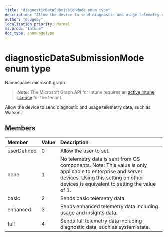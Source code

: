 ```yaml
---
title: "diagnosticDataSubmissionMode enum type"
description: "Allow the device to send diagnostic and usage telemetry data, such as Watson."
author: "dougeby"
localization_priority: Normal
ms.prod: "Intune"
doc_type: enumPageType
---
```


# diagnosticDataSubmissionMode enum type

Namespace: microsoft.graph

> **Note:** The Microsoft Graph API for Intune requires an [active Intune license](https://go.microsoft.com/fwlink/?linkid=839381) for the tenant.

Allow the device to send diagnostic and usage telemetry data, such as Watson.

## Members
|Member|Value|Description|
|:---|:---|:---|
|userDefined|0|Allow the user to set.|
|none|1|No telemetry data is sent from OS components. Note: This value is only applicable to enterprise and server devices. Using this setting on other devices is equivalent to setting the value of 1.|
|basic|2|Sends basic telemetry data.|
|enhanced|3|Sends enhanced telemetry data including usage and insights data.|
|full|4|Sends full telemetry data including diagnostic data, such as system state.|




